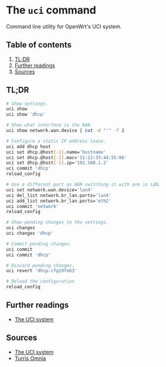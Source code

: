 # The `uci` command

Command line utility for OpenWrt's UCI system.

## Table of contents <!-- omit in toc -->

1. [TL;DR](#tldr)
1. [Further readings](#further-readings)
1. [Sources](#sources)

## TL;DR

```sh
# Show settings.
uci show
uci show 'dhcp'

# Show what interface is the WAN.
uci show network.wan.device | cut -d "'" -f 2

# Configure a static IP address lease.
uci add dhcp host
uci set dhcp.@host[-1].name='hostname'
uci set dhcp.@host[-1].mac='11:22:33:44:55:66'
uci set dhcp.@host[-1].ip='192.168.1.2'
uci commit 'dhcp'
reload_config

# Use a different port as WAN switching it with one in LAN.
uci set network.wan.device='lan4'
uci del_list network.br_lan.ports='lan4'
uci add_list network.br_lan.ports='eth2'
uci commit 'network'
reload_config

# Show pending changes to the settings.
uci changes
uci changes 'dhcp'

# Commit pending changes.
uci commit
uci commit 'dhcp'

# Discard pending changes.
uci revert 'dhcp.cfg19fe63'

# Reload the configuration
reload_config
```

## Further readings

- [The UCI system]

## Sources

- [The UCI system]
- [Turris Omnia]

<!--
  References
  -->

<!-- Upstream -->
[the uci system]: https://openwrt.org/docs/guide-user/base-system/uci

<!-- Knowledge base -->
[Turris Omnia]: turris.md
